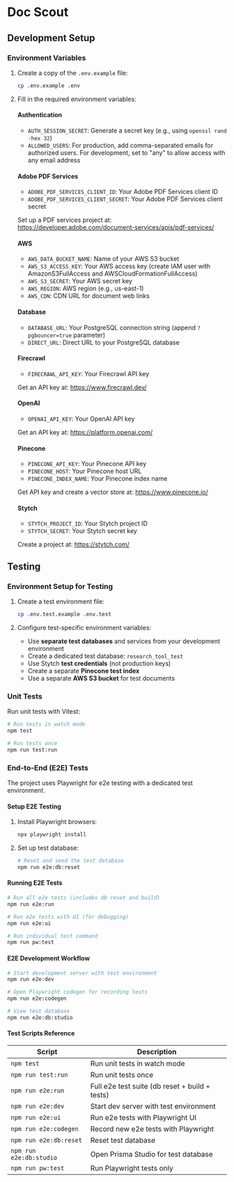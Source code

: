 # Doc Scout

## Development Setup

### Environment Variables

1. Create a copy of the `.env.example` file:

   ```bash
   cp .env.example .env
   ```

2. Fill in the required environment variables:

   #### Authentication

   - `AUTH_SESSION_SECRET`: Generate a secret key (e.g., using `openssl rand -hex 32`)
   - `ALLOWED_USERS`: For production, add comma-separated emails for authorized users. For development, set to "any" to allow access with any email address

   #### Adobe PDF Services

   - `ADOBE_PDF_SERVICES_CLIENT_ID`: Your Adobe PDF Services client ID
   - `ADOBE_PDF_SERVICES_CLIENT_SECRET`: Your Adobe PDF Services client secret

   Set up a PDF services project at: <https://developer.adobe.com/document-services/apis/pdf-services/>

   #### AWS

   - `AWS_DATA_BUCKET_NAME`: Name of your AWS S3 bucket
   - `AWS_S3_ACCESS_KEY`: Your AWS access key (create IAM user with AmazonS3FullAccess and AWSCloudFormationFullAccess)
   - `AWS_S3_SECRET`: Your AWS secret key
   - `AWS_REGION`: AWS region (e.g., us-east-1)
   - `AWS_CDN`: CDN URL for document web links

   #### Database

   - `DATABASE_URL`: Your PostgreSQL connection string (append `?pgbouncer=true` parameter)
   - `DIRECT_URL`: Direct URL to your PostgreSQL database

   #### Firecrawl

   - `FIRECRAWL_API_KEY`: Your Firecrawl API key

   Get an API key at: <https://www.firecrawl.dev/>

   #### OpenAI

   - `OPENAI_API_KEY`: Your OpenAI API key

   Get an API key at: <https://platform.openai.com/>

   #### Pinecone

   - `PINECONE_API_KEY`: Your Pinecone API key
   - `PINECONE_HOST`: Your Pinecone host URL
   - `PINECONE_INDEX_NAME`: Your Pinecone index name

   Get API key and create a vector store at: <https://www.pinecone.io/>

   #### Stytch

   - `STYTCH_PROJECT_ID`: Your Stytch project ID
   - `STYTCH_SECRET`: Your Stytch secret key

   Create a project at: <https://stytch.com/>

## Testing

### Environment Setup for Testing

1. Create a test environment file:

   ```bash
   cp .env.test.example .env.test
   ```

2. Configure test-specific environment variables:

   - Use **separate test databases** and services from your development environment
   - Create a dedicated test database: `research_tool_test`
   - Use Stytch **test credentials** (not production keys)
   - Create a separate **Pinecone test index**
   - Use a separate **AWS S3 bucket** for test documents

### Unit Tests

Run unit tests with Vitest:

```bash
# Run tests in watch mode
npm test

# Run tests once
npm run test:run
```

### End-to-End (E2E) Tests

The project uses Playwright for e2e testing with a dedicated test environment.

#### Setup E2E Testing

1. Install Playwright browsers:

   ```bash
   npx playwright install
   ```

2. Set up test database:

   ```bash
   # Reset and seed the test database
   npm run e2e:db:reset
   ```

#### Running E2E Tests

```bash
# Run all e2e tests (includes db reset and build)
npm run e2e:run

# Run e2e tests with UI (for debugging)
npm run e2e:ui

# Run individual test command
npm run pw:test
```

#### E2E Development Workflow

```bash
# Start development server with test environment
npm run e2e:dev

# Open Playwright codegen for recording tests
npm run e2e:codegen

# View test database
npm run e2e:db:studio
```

#### Test Scripts Reference

| Script                  | Description                                    |
| ----------------------- | ---------------------------------------------- |
| `npm test`              | Run unit tests in watch mode                   |
| `npm run test:run`      | Run unit tests once                            |
| `npm run e2e:run`       | Full e2e test suite (db reset + build + tests) |
| `npm run e2e:dev`       | Start dev server with test environment         |
| `npm run e2e:ui`        | Run e2e tests with Playwright UI               |
| `npm run e2e:codegen`   | Record new e2e tests with Playwright           |
| `npm run e2e:db:reset`  | Reset test database                            |
| `npm run e2e:db:studio` | Open Prisma Studio for test database           |
| `npm run pw:test`       | Run Playwright tests only                      |
